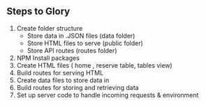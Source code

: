 
## Steps to Glory

1. Create folder structure
    * Store data in .JSON files (data folder)
    * Store HTML files to serve (public folder)
    * Store API routes (routes folder)
2. NPM Install packages
3. Create HTML files ( home , reserve table, tables view)
4. Build routes for serving HTML
5. Create data files to store data in
6. Build routes for storing and retrieving data
7. Set up server code to handle incoming requests & environment